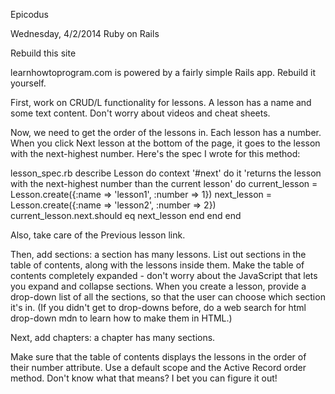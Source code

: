 Epicodus

Wednesday, 4/2/2014
Ruby on Rails

Rebuild this site


learnhowtoprogram.com is powered by a fairly simple Rails app. Rebuild it yourself.

First, work on CRUD/L functionality for lessons. A lesson has a name and some text content. Don't worry about videos and cheat sheets.


Now, we need to get the order of the lessons in. Each lesson has a number. When you click
Next lesson at the bottom of the page, it goes to the lesson with the next-highest number. Here's the spec I wrote for this method:

lesson_spec.rb
describe Lesson do
  context '#next' do
    it 'returns the lesson with the next-highest number than the current lesson' do
      current_lesson = Lesson.create({:name => 'lesson1', :number => 1})
      next_lesson = Lesson.create({:name => 'lesson2', :number => 2})
      current_lesson.next.should eq next_lesson
    end
  end
end

Also, take care of the Previous lesson link.


Then, add sections: a section has many lessons. List out sections in the table of contents, along with the lessons inside them. Make the table of contents completely expanded - don't worry about the JavaScript that lets you expand and collapse sections. When you create a lesson, provide a drop-down list of all the sections, so that the user can choose which section it's in. (If you didn't get to drop-downs before, do a web search for html drop-down mdn to learn how to make them in HTML.)


Next, add chapters: a chapter has many sections.


Make sure that the table of contents displays the lessons in the order of their number attribute. Use a default scope and the Active Record order method. Don't know what that means? I bet you can figure it out!
